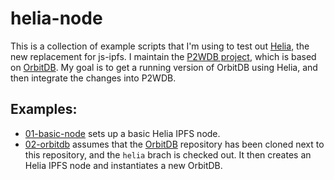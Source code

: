 # helia-node

This is a collection of example scripts that I'm using to test out [Helia](https://github.com/ipfs/helia), the new replacement for js-ipfs. I maintain the [P2WDB project](https://p2wdb.com), which is based on [OrbitDB](https://github.com/orbitdb/orbitdb). My goal is to get a running version of OrbitDB using Helia, and then integrate the changes into P2WDB.

## Examples:
- [01-basic-node](./01-basic-node) sets up a basic Helia IPFS node.
- [02-orbitdb](./02-orbitdb) assumes that the [OrbitDB](https://github.com/orbitdb/orbitdb) repository has been cloned next to this repository, and the `helia` brach is checked out. It then creates an Helia IPFS node and instantiates a new OrbitDB.
